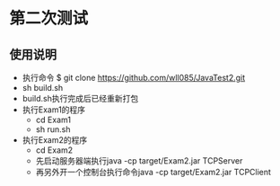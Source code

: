 # 第二次测试
## 使用说明
  - 执行命令 $ git clone https://github.com/wll085/JavaTest2.git
  - sh build.sh
  - build.sh执行完成后已经重新打包
  - 执行Exam1的程序
    - cd Exam1
    - sh run.sh
  - 执行Exam2的程序
    - cd Exam2
    - 先启动服务器端执行java -cp target/Exam2.jar TCPServer
    - 再另外开一个控制台执行命令java -cp target/Exam2.jar TCPClient
    
